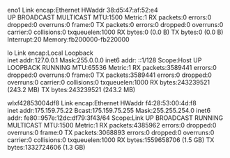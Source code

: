 eno1      Link encap:Ethernet  HWaddr 38:d5:47:af:52:e4  
          UP BROADCAST MULTICAST  MTU:1500  Metric:1
          RX packets:0 errors:0 dropped:0 overruns:0 frame:0
          TX packets:0 errors:0 dropped:0 overruns:0 carrier:0
          collisions:0 txqueuelen:1000 
          RX bytes:0 (0.0 B)  TX bytes:0 (0.0 B)
          Interrupt:20 Memory:fb200000-fb220000 

lo        Link encap:Local Loopback  
          inet addr:127.0.0.1  Mask:255.0.0.0
          inet6 addr: ::1/128 Scope:Host
          UP LOOPBACK RUNNING  MTU:65536  Metric:1
          RX packets:3589441 errors:0 dropped:0 overruns:0 frame:0
          TX packets:3589441 errors:0 dropped:0 overruns:0 carrier:0
          collisions:0 txqueuelen:1000 
          RX bytes:243239521 (243.2 MB)  TX bytes:243239521 (243.2 MB)

wlxf42853004df8 Link encap:Ethernet  HWaddr f4:28:53:00:4d:f8  
          inet addr:175.159.75.22  Bcast:175.159.75.255  Mask:255.255.254.0
          inet6 addr: fe80::957e:12dc:df79:3f43/64 Scope:Link
          UP BROADCAST RUNNING MULTICAST  MTU:1500  Metric:1
          RX packets:4385962 errors:0 dropped:0 overruns:0 frame:0
          TX packets:3068893 errors:0 dropped:0 overruns:0 carrier:0
          collisions:0 txqueuelen:1000 
          RX bytes:1559658706 (1.5 GB)  TX bytes:1332724606 (1.3 GB)

